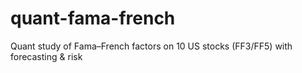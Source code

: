 # quant-fama-french
Quant study of Fama–French factors on 10 US stocks (FF3/FF5) with forecasting & risk
